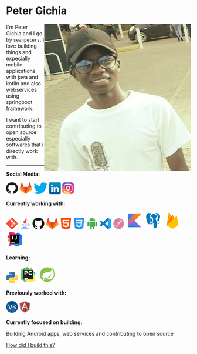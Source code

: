 # Peter Gichia

<img src="images/peter.jpg" align="right" />

I'm Peter Gichia and I go by `seanpeters`. I love building things and expecially mobile applications with java and kotlin and also webservices using springboot framework.

I want to start contributing to open source especially softwares that i directly work with. 

---


**Social Media:**

[![GitHub](icons/github.png)](https://www.linkedin.com/in/peter-gichia-b014b5130/)
[![GitLab](icons/gitlab.png)](https://gitlab.com/Peter-cloud-web)
[![Twitter](icons/twitter.png)](https://twitter.com/gichia_p)
[![LinkedIn](icons/linkedin.png)](https://www.linkedin.com/in/peter-gichia-b014b5130/)
[![Instagram](icons/instagram.png)]()

**Currently working with:**





<a href="https://git-scm.com/" title="Git"><img src="icons/git.png" /></a>
<a href="https://www.docker.com/" title="Java"><img src="icons/java.png" /></a>
<a href="https://github.com/" title="GitHub"><img src="icons/github.png" /></a>
<a href="https://gitlab.com/" title="GitLab"><img src="icons/gitlab.png" /></a>
<a href="https://www.terraform.io/" title="HTML"><img src="icons/html.png" /></a>
<a href="https://www.ansible.com/" title="CSS"><img src="icons/css-3.png" /></a>
<a href="https://www.typescriptlang.org/" title="Android"><img src="icons/android.png" /></a>
<a href="https://code.visualstudio.com/" title="Visual Studio Code"><img src="icons/vscode.png" /></a>
<a href="https://www.jetbrains.com/phpstorm/" title="Postman"><img src="icons/postman.png" /></a>
<a href="https://en.wikipedia.org/wiki/JavaScript" title="Kotlin"><img src="icons/ikotlin.png" /></a>
<a href="https://www.mysql.com/" title="Postgresql"><img src="icons/postgres.png" /></a>
<a href="https://mariadb.org/" title="Firebase"><img src="icons/firebase.png" /></a>
<a href="https://www.jetbrains.com/phpstorm/" title="Intellij IDEA"><img src="icons/intellij.png" /></a>


**Learning:**

<a href="https://www.python.org/" title="Python"><img src="icons/python.png" /></a>
<a href="https://www.jetbrains.com/phpstorm/" title="Pycharm"><img src="icons/pycharm.png" /></a>
<a href="https://www.jetbrains.com/phpstorm/" title="Springboot"><img src="icons/spring.png" /></a>


**Previously worked with:**

<a href="https://docs.microsoft.com/en-us/dotnet/visual-basic/" title="Visual Basic"><img src="icons/vbnet.png" /></a>
<a href="https://angular.io/" title="Angular"><img src="icons/angular.png" /></a>


**Currently focused on building:**

Building Android apps, web services and contributing to open source

[How did I build this?](https://youtu.be/UqNbBe3lVCI)
